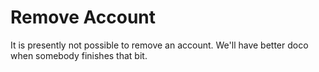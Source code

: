 Remove Account
==============

It is presently not possible to remove an account.  We'll have better doco when somebody finishes that bit.